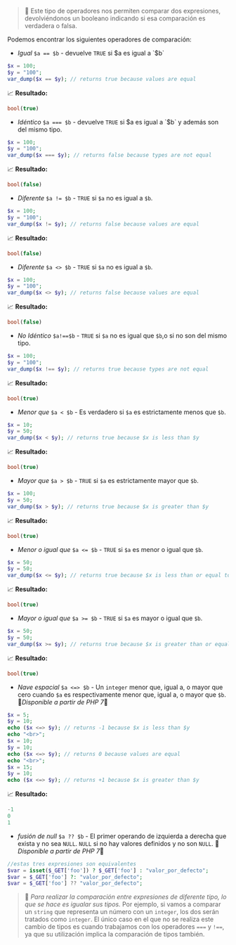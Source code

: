 > 📝 Este tipo de operadores nos permiten comparar dos expresiones, devolviéndonos un booleano indicando si esa comparación es verdadera o falsa.

Podemos encontrar los siguientes operadores de comparación:

* _Igual_ `$a == $b` - devuelve `TRUE` si $a es igual a `$b`

```php
$x = 100;  
$y = "100";
var_dump($x == $y); // returns true because values are equal
```
📈 **Resultado:**
```php
bool(true)
```

* _Idéntico_ `$a === $b` - devuelve `TRUE` si $a es igual a `$b` y además son del mismo tipo.

```php
$x = 100;  
$y = "100";
var_dump($x === $y); // returns false because types are not equal
```
📈 **Resultado:**
```php
bool(false)
```

* _Diferente_ `$a != $b` - `TRUE` si `$a` no es igual a `$b`.

```php
$x = 100;  
$y = "100";
var_dump($x != $y); // returns false because values are equal
```
📈 **Resultado:**
```php
bool(false)
```

* _Diferente_ `$a <> $b` - `TRUE` si `$a` no es igual a `$b`.

```php
$x = 100;  
$y = "100";
var_dump($x <> $y); // returns false because values are equal
```
📈 **Resultado:**
```php
bool(false)
```

* _No Idéntico_ `$a!==$b` - `TRUE` si `$a` no es igual que `$b`,o si no son del mismo tipo.

```php
$x = 100;  
$y = "100";
var_dump($x !== $y); // returns true because types are not equal
```
📈 **Resultado:**
```php
bool(true)
```

* _Menor que_ `$a < $b` - Es verdadero si `$a` es estrictamente menos que `$b`.

```php
$x = 10;
$y = 50;
var_dump($x < $y); // returns true because $x is less than $y
```
📈 **Resultado:**
```php
bool(true)
```

* _Mayor que_ `$a > $b` - `TRUE` si `$a` es estrictamente mayor que `$b`.

```php
$x = 100;
$y = 50;
var_dump($x > $y); // returns true because $x is greater than $y
```
📈 **Resultado:**
```php
bool(true)
```

* _Menor o igual que_ `$a <= $b` - `TRUE` si `$a` es menor o igual que `$b`.

```php
$x = 50;
$y = 50;
var_dump($x <= $y); // returns true because $x is less than or equal to $y
```
📈 **Resultado:**
```php
bool(true)
```

* _Mayor o igual que_ `$a >= $b` - `TRUE` si `$a` es mayor o igual que `$b`.

```php
$x = 50;
$y = 50;
var_dump($x >= $y); // returns true because $x is greater than or equal to $y
```
📈 **Resultado:**
```php
bool(true)
```

* _Nave espacial_ `$a <=> $b` - Un `integer` menor que, igual a, o mayor que cero cuando `$a` es respectivamente menor que, igual a, o mayor que `$b`. 👀_Disponible a partir de PHP 7_👀

```php
$x = 5;  
$y = 10;
echo ($x <=> $y); // returns -1 because $x is less than $y
echo "<br>";
$x = 10;  
$y = 10;
echo ($x <=> $y); // returns 0 because values are equal
echo "<br>";
$x = 15;  
$y = 10;
echo ($x <=> $y); // returns +1 because $x is greater than $y
```
📈 **Resultado:**
```php
-1
0
1
```

* _fusión de null_ `$a ?? $b` - El primer operando de izquierda a derecha que exista y no sea `NULL`. `NULL` si no hay valores definidos y no son `NULL`. 👀_Disponible a partir de PHP 7_👀

```php
//estas tres expresiones son equivalentes
$var = isset($_GET['foo']) ? $_GET['foo'] : "valor_por_defecto";
$var = $_GET['foo'] ?: "valor_por_defecto";
$var = $_GET['foo'] ?? "valor_por_defecto";
```

> 👀 _Para realizar la comparación entre expresiones de diferente tipo, lo que se hace es igualar sus tipos._ Por ejemplo, si vamos a comparar un `string` que representa un número con un `integer`, los dos serán tratados como `integer`. El único caso en el que no se realiza este cambio de tipos es cuando trabajamos con los operadores `===` y `!==`, ya que su utilización implica la comparación de tipos también.
